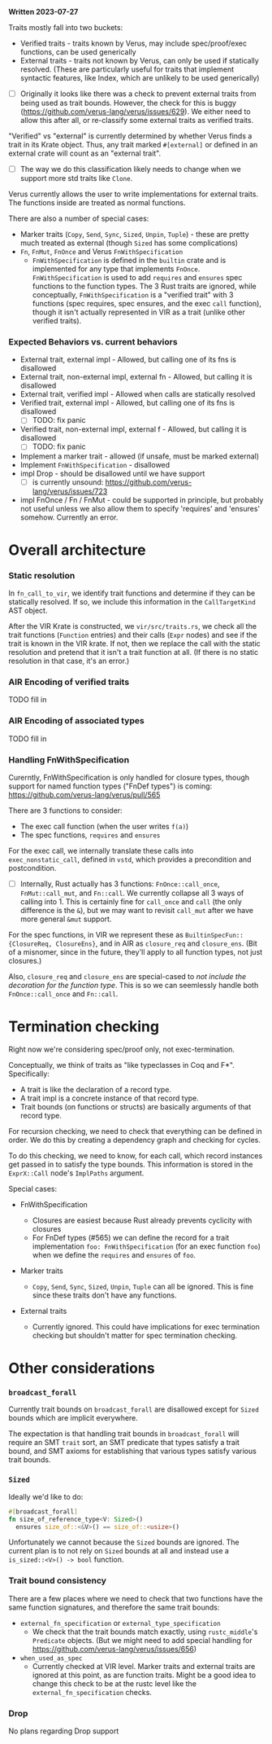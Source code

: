 **Written 2023-07-27**

Traits mostly fall into two buckets:

 * Verified traits - traits known by Verus, may include spec/proof/exec functions, can be used generically
 * External traits - traits not known by Verus, can only be used if statically resolved. (These are particularly useful for traits that implement syntactic features, like Index, which are unlikely to be used generically)
  - [ ] Originally it looks like there was a check to prevent external traits from being
        used as trait bounds. However, the check for this is buggy
        (https://github.com/verus-lang/verus/issues/629). We either need to allow this
        after all, or re-classify some external traits as verified traits.

"Verified" vs "external" is currently determined by whether Verus finds a trait in its
Krate object. Thus, any trait marked `#[external]` or defined in an external crate
will count as an "external trait".
  - [ ] The way we do this classification likely needs to change when we support more std traits like `Clone`.

Verus currently allows the user to write implementations for external traits. The functions
inside are treated as normal functions.

There are also a number of special cases:

 * Marker traits (`Copy`, `Send`, `Sync`, `Sized`, `Unpin`, `Tuple`) - these are pretty much treated as external (though `Sized` has some complications)
 * `Fn`, `FnMut`, `FnOnce` and Verus `FnWithSpecification`
    * `FnWithSpecification` is defined in the `builtin` crate and is implemented for any type that implements `FnOnce`. `FnWithSpecification` is used to add `requires` and `ensures` spec functions to the function types. The 3 Rust traits are ignored, while conceptually, `FnWithSpecification` is a "verified trait" with 3 functions (spec requires, spec ensures, and the exec `call` function), though it isn't actually represented in VIR as a trait (unlike other verified traits).

### Expected Behaviors vs. current behaviors

 - External trait, external impl - Allowed, but calling one of its fns is disallowed
 - External trait, non-external impl, external fn - Allowed, but calling it is disallowed
 - External trait, verified impl - Allowed when calls are statically resolved
 - Verified trait, external impl - Allowed, but calling one of its fns is disallowed
   - [ ] TODO: fix panic
 - Verified trait, non-external impl, external f - Allowed, but calling it is disallowed
   - [ ] TODO: fix panic
 - Implement a marker trait - allowed (if unsafe, must be marked external)
 - Implement `FnWithSpecification` - disallowed
 - impl Drop - should be disallowed until we have support
   - [ ] is currently unsound: https://github.com/verus-lang/verus/issues/723
 - impl FnOnce / Fn / FnMut - could be supported in principle, but probably not useful unless we also allow them to specify 'requires' and 'ensures' somehow. Currently an error.

# Overall architecture

### Static resolution

In `fn_call_to_vir`, we identify trait functions and determine if they can be statically resolved.
If so, we include this information in the `CallTargetKind` AST object.

After the VIR Krate is constructed, we `vir/src/traits.rs`, we check all the trait functions 
(`Function` entries) and their calls (`Expr` nodes) and see if the trait is known in the VIR 
krate.  If not, then we replace the call with the static resolution and pretend that it
isn't a trait function at all. (If there is no static resolution in that case, it's an error.) 

### AIR Encoding of verified traits

TODO fill in

### AIR Encoding of associated types

TODO fill in

### Handling FnWithSpecification

Curerntly, FnWithSpecification is only handled for closure types, though support
for named function types ("FnDef types") is coming: https://github.com/verus-lang/verus/pull/565

There are 3 functions to consider:

 * The exec call function (when the user writes `f(a)`)
 * The spec functions, `requires` and `ensures`

For the exec call, we internally translate these calls into `exec_nonstatic_call`, defined
in `vstd`, which provides a precondition and postcondition.

 - [ ] Internally, Rust actually has 3 functions: `FnOnce::call_once`, `FnMut::call_mut`, and `Fn::call`. We currently collapse all 3 ways of calling into 1. This is certainly fine for `call_once` and `call` (the only difference is the `&`), but we may want to revisit `call_mut` after we have more general `&mut` support.

For the spec functions, in VIR we represent these as `BuiltinSpecFun::{ClosureReq, ClosureEns}`,
and in AIR as `closure_req` and `closure_ens`. (Bit of a misnomer, since in the future,
they'll apply to all function types, not just closures.)

Also, `closure_req` and `closure_ens` are special-cased to _not include the decoration
for the function type_. This is so we can seemlessly handle both `FnOnce::call_once` and
`Fn::call`.

# Termination checking

Right now we're considering spec/proof only, not exec-termination.

Conceptually, we think of traits as "like typeclasses in Coq and F*". Specifically:

 * A trait is like the declaration of a record type.
 * A trait impl is a concrete instance of that record type.
 * Trait bounds (on functions or structs) are basically arguments of that record type.

For recursion checking, we need to check that everything can be defined in order.
We do this by creating a dependency graph and checking for cycles.

To do this checking, we need to know, for each call, which record instances get passed
in to satisfy the type bounds. This information is stored in the `ExprX::Call` node's `ImplPaths`
argument.

Special cases:

 * FnWithSpecification
   * Closures are easiest because Rust already prevents cyclicity with closures
   * For FnDef types (#565) we can define the record for a trait implementation
      `foo: FnWithSpecification` (for an exec function `foo`)
      when we define the `requires` and `ensures` of `foo`.

 * Marker traits
   * `Copy`, `Send`, `Sync`, `Sized`, `Unpin`, `Tuple` can all be ignored. This is fine since these traits don't have any functions.
 * External traits
   * Currently ignored. This could have implications for exec termination checking but shouldn't matter for spec termination checking. 

# Other considerations

### `broadcast_forall`

Currently trait bounds on `broadcast_forall` are disallowed except for `Sized`
bounds which are implicit everywhere.

The expectation is that handling trait bounds in `broadcast_forall` will require an SMT `trait` sort,
an SMT predicate that types satisfy a trait bound, and SMT axioms for establishing that various types satisfy various trait bounds.

### `Sized`

Ideally we'd like to do:

```rust
#[broadcast_forall]
fn size_of_reference_type<V: Sized>()
  ensures size_of::<&V>() == size_of::<usize>()
```

Unfortunately we cannot because the `Sized` bounds are ignored. The current plan is to
not rely on `Sized` bounds at all and instead use a `is_sized::<V>() -> bool` function.

### Trait bound consistency

There are a few places where we need to check that two functions have the same function signatures, and therefore the same trait bounds:

 * `external_fn_specification` or `external_type_specification`
   * We check that the trait bounds match exactly, using `rustc_middle`'s `Predicate` objects.
     (But we might need to add special handling for https://github.com/verus-lang/verus/issues/656)
 * `when_used_as_spec`
   * Currently checked at VIR level. Marker traits and external traits are ignored at this point, as are function traits. Might be a good idea to change this check to be at the rustc level
     like the `external_fn_specification` checks.

### Drop

No plans regarding Drop support
